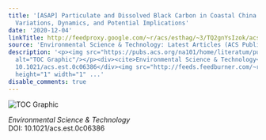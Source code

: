 ```yaml
---
title: '[ASAP] Particulate and Dissolved Black Carbon in Coastal China Seas: Spatiotemporal
  Variations, Dynamics, and Potential Implications'
date: '2020-12-04'
linkTitle: http://feedproxy.google.com/~r/acs/esthag/~3/TQ2gnYsIzok/acs.est.0c06386
source: 'Environmental Science & Technology: Latest Articles (ACS Publications)'
description: '<p><img src="https://pubs.acs.org/na101/home/literatum/publisher/achs/journals/content/esthag/0/esthag.ahead-of-print/acs.est.0c06386/20201204/images/medium/es0c06386_0007.gif"
  alt="TOC Graphic"/></p><div><cite>Environmental Science & Technology</cite></div><div>DOI:
  10.1021/acs.est.0c06386</div><img src="http://feeds.feedburner.com/~r/acs/esthag/~4/TQ2gnYsIzok"
  height="1" width="1" ...'
disable_comments: true
---
```

<p><img src="https://pubs.acs.org/na101/home/literatum/publisher/achs/journals/content/esthag/0/esthag.ahead-of-print/acs.est.0c06386/20201204/images/medium/es0c06386_0007.gif" alt="TOC Graphic"/></p><div><cite>Environmental Science & Technology</cite></div><div>DOI: 10.1021/acs.est.0c06386</div><img src="http://feeds.feedburner.com/~r/acs/esthag/~4/TQ2gnYsIzok" height="1" width="1" ...